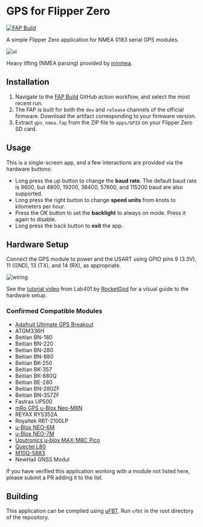# GPS for Flipper Zero

[![FAP Build](https://github.com/ezod/flipperzero-gps/actions/workflows/build.yml/badge.svg)](https://github.com/ezod/flipperzero-gps/actions/workflows/build.yml)

A simple Flipper Zero application for NMEA 0183 serial GPS modules.

![ui](ui.png)

Heavy lifting (NMEA parsing) provided by [minmea].

## Installation

1. Navigate to the [FAP Build](https://github.com/ezod/flipperzero-gps/actions/workflows/build.yml)
   GitHub action workflow, and select the most recent run.
2. The FAP is built for both the `dev` and `release` channels of the official
   firmware. Download the artifact corresponding to your firmware version.
3. Extract `gps_nmea.fap` from the ZIP file to `apps/GPIO` on your Flipper
   Zero SD card.

## Usage

This is a single-screen app, and a few interactions are provided via the
hardware buttons:

- Long press the up button to change the **baud rate**. The default baud rate
  is 9600, but 4800, 19200, 38400, 57600, and 115200 baud are also supported.
- Long press the right button to change **speed units** from knots to
  kilometers per hour.
- Press the OK button to set the **backlight** to always on mode. Press it
  again to disable.
- Long press the back button to **exit** the app.

## Hardware Setup

Connect the GPS module to power and the USART using GPIO pins 9 (3.3V), 11
(GND), 13 (TX), and 14 (RX), as appropriate.

![wiring](wiring.png)

See the [tutorial video](https://www.youtube.com/watch?v=5vSGFzEBp-k) from
Lab401 by [RocketGod](https://github.com/RocketGod-git) for a visual guide to
the hardware setup.

### Confirmed Compatible Modules

* [Adafruit Ultimate GPS Breakout]
* ATGM336H
* Beitian BN-180
* Beitian BN-220
* Beitian BN-280
* Beitian BN-880
* Beitian BK-250
* Beitian BK-357
* Beitian BK-880Q
* Beitian BE-280
* Beitian BN-280ZF
* Beitian BN-357ZF
* Fastrax UP500
* [mRo GPS u-Blox Neo-M8N]
* REYAX RYS352A
* Royaltek RBT-2100LP
* [u-Blox NEO-6M]
* [u-Blox NEO-7M]
* [Uputronics u-blox MAX-M8C Pico]
* [Quectel L80]
* [M10Q-5883]
* NewHail GNSS Modul

If you have verified this application working with a module not listed here,
please submit a PR adding it to the list.

## Building

This application can be compiled using [uFBT]. Run `ufbt` in the root directory
of the repository.

[Adafruit Ultimate GPS Breakout]: https://www.adafruit.com/product/746
[minmea]: https://github.com/kosma/minmea
[mRo GPS u-Blox Neo-M8N]: https://store.mrobotics.io/product-p/m10034-solo.htm
[qFlipper]: https://flipperzero.one/update
[u-Blox NEO-6M]: https://www.u-blox.com/en/product/neo-6-series
[u-Blox NEO-7M]: https://www.u-blox.com/en/product/neo-7-series
[uFBT]: https://github.com/flipperdevices/flipperzero-ufbt
[Uputronics u-blox MAX-M8C Pico]: https://store.uputronics.com/index.php?route=product/product&product_id=72
[Quectel L80]: https://www.quectel.com/ProductDownload/L80.html
[M10Q-5883]: https://www.mateksys.com/?portfolio=m10q-5883
